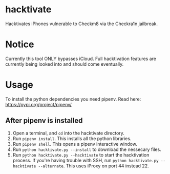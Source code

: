 # hacktivate
Hacktivates iPhones vulnerable to Checkm8 via the Checkra1n jailbreak.
# Notice
Currently this tool ONLY bypasses iCloud. Full hacktivation features are currently being looked into and should come eventually.

# Usage
To install the python dependencies you need pipenv. Read here: https://pypi.org/project/pipenv/

## After pipenv is installed
1. Open a terminal, and `cd` into the hacktivate directory.
2. Run `pipenv install`. This installs all the python libraries.
3. Run `pipenv shell`. This opens a pipenv interactive window.
4. Run `python hacktivate.py --install` to download the nessecary files.
5. Run `python hacktivate.py --hacktivate` to start the hacktivation process. If you're having trouble with SSH, run `python hacktivate.py --hacktivate --alternate`. This uses iProxy on port 44 instead 22.
